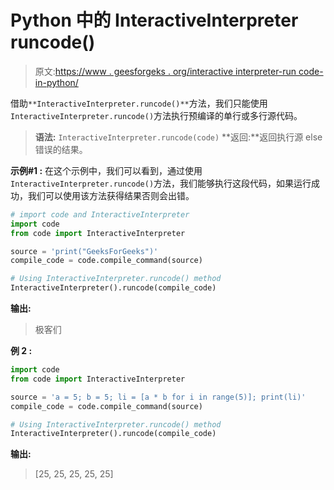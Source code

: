 # Python 中的 InteractiveInterpreter runcode()

> 原文:[https://www . geesforgeks . org/interactive interpreter-run code-in-python/](https://www.geeksforgeeks.org/interactiveinterpreter-runcode-in-python/)

借助`**InteractiveInterpreter.runcode()**`方法，我们只能使用`InteractiveInterpreter.runcode()`方法执行预编译的单行或多行源代码。

> **语法:** `InteractiveInterpreter.runcode(code)`
> **返回:**返回执行源 else 错误的结果。

**示例#1 :**
在这个示例中，我们可以看到，通过使用`InteractiveInterpreter.runcode()`方法，我们能够执行这段代码，如果运行成功，我们可以使用该方法获得结果否则会出错。

```py
# import code and InteractiveInterpreter
import code
from code import InteractiveInterpreter

source = 'print("GeeksForGeeks")'
compile_code = code.compile_command(source)

# Using InteractiveInterpreter.runcode() method
InteractiveInterpreter().runcode(compile_code)
```

**输出:**

> 极客们

**例 2 :**

```py
import code
from code import InteractiveInterpreter

source = 'a = 5; b = 5; li = [a * b for i in range(5)]; print(li)'
compile_code = code.compile_command(source)

# Using InteractiveInterpreter.runcode() method
InteractiveInterpreter().runcode(compile_code)
```

**输出:**

> [25, 25, 25, 25, 25]